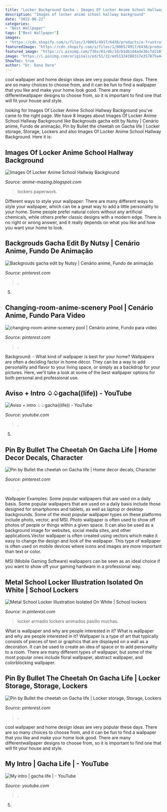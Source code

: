 ```yaml
---
title: "Locker Background Gacha : Images Of Locker Anime School Hallway Background"
description: "Images of locker anime school hallway background"
date: "2022-06-22"
categories:
- "Best Wallpaper"
tags: ["Best Wallpaper"]
images:
- "https://cdn.shopify.com/s/files/1/0065/4917/6438/products/a-frustrated-female-employee-with-a-pile-of-paperwork-and-long-school-hallway-with-lockers-background_grande.jpg?v=1535454743"
featuredImage: "https://cdn.shopify.com/s/files/1/0065/4917/6438/products/a-frustrated-female-employee-with-a-pile-of-paperwork-and-long-school-hallway-with-lockers-background_grande.jpg?v=1535454743"
featured_image: "https://i.pinimg.com/736x/81/db/1d/81db1d4ade36c7d2107d00a8624a5b2f.jpg"
image: "https://i.pinimg.com/originals/ed/51/32/ed51324388317e357875a444be9b88c0.png"
ShowToc: true
author: "Dr. Dana Dare"
---
```



cool wallpaper and home design ideas are very popular these days. There are so many choices to choose from, and it can be fun to find a wallpaper that you like and make your home look good. There are many differentwallpaper designs to choose from, so it is important to find one that will fit your house and style.

	

		
looking for Images Of Locker Anime School Hallway Background you've came to the right page. We have 8 Images about Images Of Locker Anime School Hallway Background like Backgrouds gacha edit by Nutsy | Cenário anime, Fundo de animação, Pin by Bullet the cheetah on Gacha life | Locker storage, Storage, Lockers and also Images Of Locker Anime School Hallway Background. Here it is:
		
    
## Images Of Locker Anime School Hallway Background

<img loading=lazy src="https://cdn.shopify.com/s/files/1/0065/4917/6438/products/a-frustrated-female-employee-with-a-pile-of-paperwork-and-long-school-hallway-with-lockers-background_grande.jpg?v=1535454743" onerror="this.onerror=null;this.src='https://tse2.mm.bing.net/th?id=OIP.MRmQR02rZGhy_bFVGVExxwHaEL&amp;pid=15.1';" alt="Images Of Locker Anime School Hallway Background">

_Source: anime-mazing.blogspot.com_

>lockers paperwork. 

	

Different ways to style your wallpaper:
There are many different ways to style your wallpaper, which can be a great way to add a little personality to your home. Some people prefer natural colors without any artificial chemicals, while others prefer classic designs with a modern edge. There is no right or wrong answer, and it really depends on what you like and how you want your home to look.

    
## Backgrouds Gacha Edit By Nutsy | Cenário Anime, Fundo De Animação

<img loading=lazy src="https://i.pinimg.com/originals/ed/51/32/ed51324388317e357875a444be9b88c0.png" onerror="this.onerror=null;this.src='https://tse1.mm.bing.net/th?id=OIP.vWOwUxzlZYJvY47kOaHnJQHaFB&amp;pid=15.1';" alt="Backgrouds gacha edit by Nutsy | Cenário anime, Fundo de animação">

_Source: pinterest.com_

>. 

	

5.

    
## Changing-room-anime-scenery Pool | Cenário Anime, Fundo Para Video

<img loading=lazy src="https://i.pinimg.com/736x/9b/73/9d/9b739d93cfd2f2441706923b5bc26d41.jpg" onerror="this.onerror=null;this.src='https://tse4.mm.bing.net/th?id=OIP.pPJJ01IiweLNdH3BOH6C9AHaFj&amp;pid=15.1';" alt="changing-room-anime-scenery pool | Cenário anime, Fundo para video">

_Source: pinterest.com_

>. 

	

Background: - What kind of wallpaper is best for your home?
Wallpapers are often a deciding factor in home décor. They can be a way to add personality and flavor to your living space, or simply as a backdrop for your pictures. Here, we'll take a look at some of the best wallpaper options for both personal and professional use.

    
## Aviso + Intro ♤♤gacha((life)) - YouTube

<img loading=lazy src="https://i.ytimg.com/vi/Qr_O6V5G7uc/hqdefault.jpg" onerror="this.onerror=null;this.src='https://tse3.mm.bing.net/th?id=OIP.TYkiQJF6v3Jy8DiORJ0BVAHaFj&amp;pid=15.1';" alt="Aviso + intro ♤♤gacha((life)) - YouTube">

_Source: youtube.com_

>. 

	

5.

    
## Pin By Bullet The Cheetah On Gacha Life | Home Decor Decals, Character

<img loading=lazy src="https://i.pinimg.com/736x/a5/85/93/a585939659fb408528e937f7bbebaba0.jpg" onerror="this.onerror=null;this.src='https://tse1.mm.bing.net/th?id=OIP.ec6UeJUwcXfsrLa-UExElAHaEd&amp;pid=15.1';" alt="Pin by Bullet the cheetah on Gacha life | Home decor decals, Character">

_Source: pinterest.com_

>. 

	

Wallpaper Examples: Some popular wallpapers that are used on a daily basis.
Some popular wallpapers that are used on a daily basis include those designed for smartphones and tablets, as well as laptop or desktop backgrounds. Some of the most popular wallpaper types on these platforms include photo, vector, and MSI. 
Photo wallpaper is often used to show off photos of people or things within a given space. It can also be used as a background image for websites, social media sites, and other applications.Vector wallpaper is often created using vectors which make it easy to change the design and look of the wallpaper. This type of wallpaper is often used on mobile devices where icons and images are more important than text or color. 

MSI (Mobile Gaming Software) wallpapers can be seen as an ideal choice if you want to show off your gaming hardware in a professional way.

    
## Metal School Locker Illustration Isolated On White | School Lockers

<img loading=lazy src="https://i.pinimg.com/736x/81/db/1d/81db1d4ade36c7d2107d00a8624a5b2f.jpg" onerror="this.onerror=null;this.src='https://tse3.mm.bing.net/th?id=OIP.82LgZEcfDgR6jlvlYxd6BAAAAA&amp;pid=15.1';" alt="Metal School Locker Illustration Isolated On White | School lockers">

_Source: in.pinterest.com_

>locker armadio lockers animados pasillo muchas. 

	

What is wallpaper and why are people interested in it?
What is wallpaper and why are people interested in it?
Wallpaper is a type of art that typically consists of pieces of text or graphics that are displayed on a wall as a decoration. It can be used to create an idea of space or to add personality to a room. There are many different types of wallpaper, but some of the most popular ones include floral wallpaper, abstract wallpaper, and colorblocking wallpaper.

    
## Pin By Bullet The Cheetah On Gacha Life | Locker Storage, Storage, Lockers

<img loading=lazy src="https://i.pinimg.com/736x/b2/6b/81/b26b81b88074bdbfb6361746840caf04.jpg" onerror="this.onerror=null;this.src='https://tse3.mm.bing.net/th?id=OIP.J740A-SSr_4DAefF58J1SQHaEd&amp;pid=15.1';" alt="Pin by Bullet the cheetah on Gacha life | Locker storage, Storage, Lockers">

_Source: pinterest.com_

>. 

	

cool wallpaper and home design ideas are very popular these days. There are so many choices to choose from, and it can be fun to find a wallpaper that you like and make your home look good. There are many differentwallpaper designs to choose from, so it is important to find one that will fit your house and style.

    
## My Intro | Gacha Life | - YouTube

<img loading=lazy src="https://i.ytimg.com/vi/p7AUpGjFuaM/maxresdefault.jpg" onerror="this.onerror=null;this.src='https://tse4.mm.bing.net/th?id=OIP.WcEofe5X-aHuYxa2uRwWiQHaEK&amp;pid=15.1';" alt="My intro | gacha life | - YouTube">

_Source: youtube.com_

>. 

	

5.

